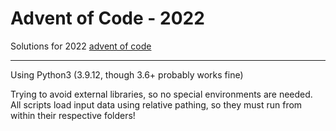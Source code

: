 # Advent of Code - 2022

Solutions for 2022 [advent of code](https://adventofcode.com/)

---

Using Python3 (3.9.12, though 3.6+ probably works fine)

Trying to avoid external libraries, so no special environments are needed.
All scripts load input data using relative pathing, so they must run from within their respective folders!